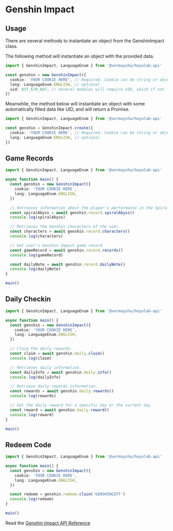 # Genshin Impact

## Usage

There are several methods to instantiate an object from the GenshinImpact class.

The following method will instantiate an object with the provided data.

```ts
import { GenshinImpact, LanguageEnum } from '@vermaysha/hoyolab-api'

const genshin = new GenshinImpact({
  cookie: 'YOUR COOKIE HERE', // Required. Cookie can be string or object, see the api refeence below
  lang: LanguageEnum.ENGLISH, // optional
  uid: 837_678_687, // Several modules will require UID, which if not filled in will throw an error.
})
```

Meanwhile, the method below will instantiate an object with some automatically filled data like UID, and will return a Promise.

```ts
import { GenshinImpact, LanguageEnum } from '@vermaysha/hoyolab-api'

const genshin = GenshinImpact.create({
  cookie: 'YOUR COOKIE HERE', // Required. Cookie can be string or object, see the api refeence below
  lang: LanguageEnum.ENGLISH, // optional
})
```

## Game Records

```ts
import { GenshinImpact, LanguageEnum } from '@vermaysha/hoyolab-api'

async function main() {
  const genshin = new GenshinImpact({
    cookie: 'YOUR COOKIE HERE',
    lang: LanguageEnum.ENGLISH,
  })

  // Retrieves information about the player's performance in the Spiral Abyss.
  const spiralAbyss = await genshin.record.spiralAbyss()
  console.log(spiralAbyss)

  // Retrieves the Genshin characters of the user.
  const characters = await genshin.record.characters()
  console.log(characters)

  // Get user's Genshin Impact game record
  const gameRecord = await genshin.record.records()
  console.log(gameRecord)

  const dailyNote = await genshin.record.dailyNote()
  console.log(dailyNote)
}

main()
```

## Daily Checkin

```ts
import { GenshinImpact, LanguageEnum } from '@vermaysha/hoyolab-api'

async function main() {
  const genshin = new GenshinImpact({
    cookie: 'YOUR COOKIE HERE',
    lang: LanguageEnum.ENGLISH,
  })

  // Claim the daily rewards.
  const claim = await genshin.daily.claim()
  console.log(claim)

  // Retrieves daily information.
  const dailyInfo = await genshin.daily.info()
  console.log(dailyInfo)

  // Retrieve daily rewards information.
  const rewards = await genshin.daily.rewards()
  console.log(rewards)

  // Get the daily reward for a specific day or the current day
  const reward = await genshin.daily.reward()
  console.log(reward)
}

main()
```

## Redeem Code

```ts
import { GenshinImpact, LanguageEnum } from '@vermaysha/hoyolab-api'

async function main() {
  const genshin = new GenshinImpact({
    cookie: 'YOUR COOKIE HERE',
    lang: LanguageEnum.ENGLISH,
  })

  const redeem = genshin.redeem.claim('GENSHINGIFT')
  console.log(redeem)
}

main()
```

Read the [Genshin Impact API Reference](/docs/api/classes/GenshinImpact)
